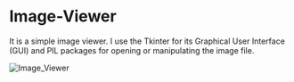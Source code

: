 # Image-Viewer
It is a simple image viewer. I use the Tkinter for its Graphical User Interface (GUI) and PIL packages for opening or manipulating the image file.


![Image_Viewer](https://github.com/rymarksr/Image-Viewer/assets/87219469/d8822b64-e542-4507-8536-c2f59e67347c)
